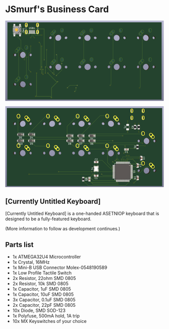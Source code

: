 # JSmurf's Business Card

![Top of Board](top.png)

![Bottom of Board](bottom.png)

## [Currently Untitled Keyboard]

[Currently Untitled Keyboard] is a one-handed ASETNIOP keyboard that is designed to be a fully-featured keyboard.

(More information to follow as development continues.)

## Parts list

- 1x ATMEGA32U4 Microcontroller
- 1x Crystal, 16MHz
- 1x Mini-B USB Connector Molex-0548190589
- 1x Low Profile Tactile Switch
- 2x Resistor, 22ohm SMD 0805
- 2x Resistor, 10k SMD 0805
- 1x Capacitor, 1uF SMD 0805
- 1x Capacitor, 10uF SMD 0805
- 3x Capacitor, 0.1uF SMD 0805
- 2x Capacitor, 22pF SMD 0805
- 10x Diode, SMD SOD-123
- 1x Polyfuse, 500mA hold, 1A trip
- 10x MX Keyswitches of your choice